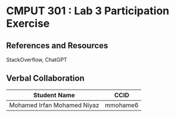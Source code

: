 # CMPUT 301 : Lab 3 Participation Exercise

## References and Resources

StackOverflow, ChatGPT

## Verbal Collaboration

| Student Name                   | CCID     |
| ------------------------------ | -------- |
| Mohamed Irfan Mohamed Niyaz    | mmohame6 |
